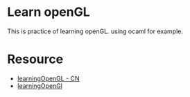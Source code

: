 # Learn openGL

This is practice of learning openGL. using ocaml for example.


# Resource

- [learningOpenGL - CN](https://learnopengl-cn.github.io/01%20Getting%20started/04%20Hello%20Triangle/)
- [learningOpenGl](https://learnopengl.com/Getting-started/Hello-Triangle)
